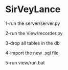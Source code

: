 # SirVeyLance
1-run the server/server.py

2-run the View/recorder.py

3-drop all tables in the db

4-import the new .sql file

5-run view/run.bat
